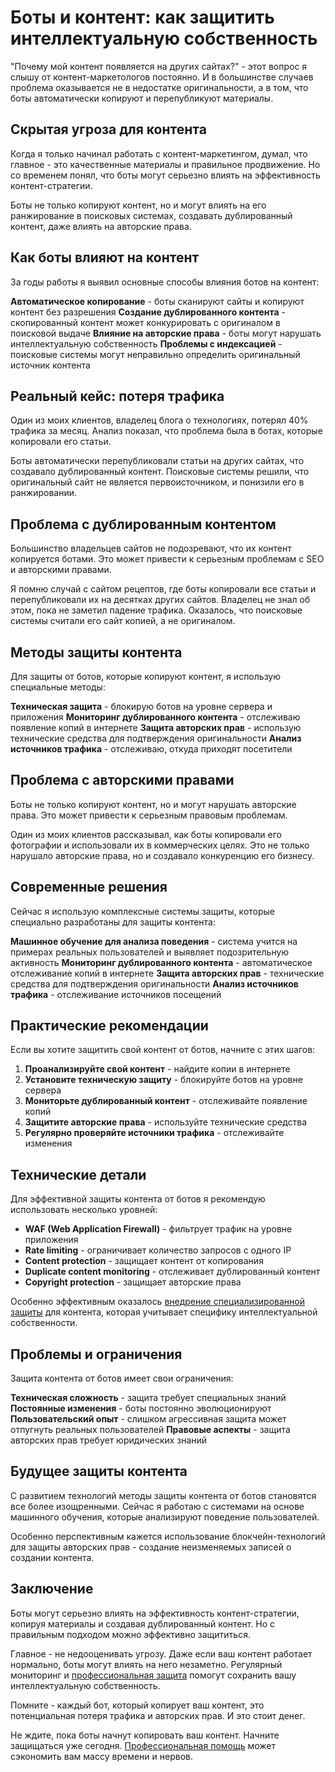﻿# Боты и контент: как защитить интеллектуальную собственность

"Почему мой контент появляется на других сайтах?" - этот вопрос я слышу от контент-маркетологов постоянно. И в большинстве случаев проблема оказывается не в недостатке оригинальности, а в том, что боты автоматически копируют и перепубликуют материалы.

## Скрытая угроза для контента

Когда я только начинал работать с контент-маркетингом, думал, что главное - это качественные материалы и правильное продвижение. Но со временем понял, что боты могут серьезно влиять на эффективность контент-стратегии.

Боты не только копируют контент, но и могут влиять на его ранжирование в поисковых системах, создавать дублированный контент, даже влиять на авторские права.

## Как боты влияют на контент

За годы работы я выявил основные способы влияния ботов на контент:

**Автоматическое копирование** - боты сканируют сайты и копируют контент без разрешения
**Создание дублированного контента** - скопированный контент может конкурировать с оригиналом в поисковой выдаче
**Влияние на авторские права** - боты могут нарушать интеллектуальную собственность
**Проблемы с индексацией** - поисковые системы могут неправильно определить оригинальный источник контента

## Реальный кейс: потеря трафика

Один из моих клиентов, владелец блога о технологиях, потерял 40% трафика за месяц. Анализ показал, что проблема была в ботах, которые копировали его статьи.

Боты автоматически перепубликовали статьи на других сайтах, что создавало дублированный контент. Поисковые системы решили, что оригинальный сайт не является первоисточником, и понизили его в ранжировании.

## Проблема с дублированным контентом

Большинство владельцев сайтов не подозревают, что их контент копируется ботами. Это может привести к серьезным проблемам с SEO и авторскими правами.

Я помню случай с сайтом рецептов, где боты копировали все статьи и перепубликовали их на десятках других сайтов. Владелец не знал об этом, пока не заметил падение трафика. Оказалось, что поисковые системы считали его сайт копией, а не оригиналом.

## Методы защиты контента

Для защиты от ботов, которые копируют контент, я использую специальные методы:

**Техническая защита** - блокирую ботов на уровне сервера и приложения
**Мониторинг дублированного контента** - отслеживаю появление копий в интернете
**Защита авторских прав** - использую технические средства для подтверждения оригинальности
**Анализ источников трафика** - отслеживаю, откуда приходят посетители

## Проблема с авторскими правами

Боты не только копируют контент, но и могут нарушать авторские права. Это может привести к серьезным правовым проблемам.

Один из моих клиентов рассказывал, как боты копировали его фотографии и использовали их в коммерческих целях. Это не только нарушало авторские права, но и создавало конкуренцию его бизнесу.

## Современные решения

Сейчас я использую комплексные системы защиты, которые специально разработаны для защиты контента:

**Машинное обучение для анализа поведения** - система учится на примерах реальных пользователей и выявляет подозрительную активность
**Мониторинг дублированного контента** - автоматическое отслеживание копий в интернете
**Защита авторских прав** - технические средства для подтверждения оригинальности
**Анализ источников трафика** - отслеживание источников посещений

## Практические рекомендации

Если вы хотите защитить свой контент от ботов, начните с этих шагов:

1. **Проанализируйте свой контент** - найдите копии в интернете
2. **Установите техническую защиту** - блокируйте ботов на уровне сервера
3. **Мониторьте дублированный контент** - отслеживайте появление копий
4. **Защитите авторские права** - используйте технические средства
5. **Регулярно проверяйте источники трафика** - отслеживайте изменения

## Технические детали

Для эффективной защиты контента от ботов я рекомендую использовать несколько уровней:

- **WAF (Web Application Firewall)** - фильтрует трафик на уровне приложения
- **Rate limiting** - ограничивает количество запросов с одного IP
- **Content protection** - защищает контент от копирования
- **Duplicate content monitoring** - отслеживает дублированный контент
- **Copyright protection** - защищает авторские права

Особенно эффективным оказалось [внедрение специализированной защиты](https://progaem.com/ustanovka-antibota-usluga-po-zashhite-ot-botov-vashih-sajtov-na-razlichnyh-cms-sistemah.html) для контента, которая учитывает специфику интеллектуальной собственности.

## Проблемы и ограничения

Защита контента от ботов имеет свои ограничения:

**Техническая сложность** - защита требует специальных знаний
**Постоянные изменения** - боты постоянно эволюционируют
**Пользовательский опыт** - слишком агрессивная защита может отпугнуть реальных пользователей
**Правовые аспекты** - защита авторских прав требует юридических знаний

## Будущее защиты контента

С развитием технологий методы защиты контента от ботов становятся все более изощренными. Сейчас я работаю с системами на основе машинного обучения, которые анализируют поведение пользователей.

Особенно перспективным кажется использование блокчейн-технологий для защиты авторских прав - создание неизменяемых записей о создании контента.

## Заключение

Боты могут серьезно влиять на эффективность контент-стратегии, копируя материалы и создавая дублированный контент. Но с правильным подходом можно эффективно защититься.

Главное - не недооценивать угрозу. Даже если ваш контент работает нормально, боты могут влиять на него незаметно. Регулярный мониторинг и [профессиональная защита](https://progaem.com/ustanovka-antibota-usluga-po-zashhite-ot-botov-vashih-sajtov-na-razlichnyh-cms-sistemah.html) помогут сохранить вашу интеллектуальную собственность.

Помните - каждый бот, который копирует ваш контент, это потенциальная потеря трафика и авторских прав. И это стоит денег.

Не ждите, пока боты начнут копировать ваш контент. Начните защищаться уже сегодня. [Профессиональная помощь](https://progaem.com/ustanovka-antibota-usluga-po-zashhite-ot-botov-vashih-sajtov-na-razlichnyh-cms-sistemah.html) может сэкономить вам массу времени и нервов.





